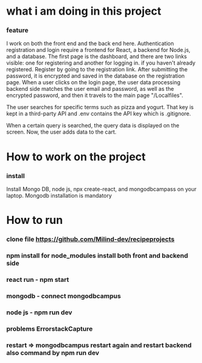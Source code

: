 # what i am doing in this project
### feature

I work on both the front end and the back end here. Authentication registration and login require a frontend for React, a backend for Node.js, and a database.
The first page is the dashboard, and there are two links visible: one for registering and another for logging in. if you haven't already registered. Register by going to the registration link.
After submitting the password, it is encrypted and saved in the database on the registration page. When a user clicks on the login page, the user data processing backend side matches the user email and password, as well as the encrypted password, and then it travels to the main page "/Localfiles".

The user searches for specific terms such as pizza and yogurt. That key is kept in a third-party API and .env contains the API key which is  .gitignore.

When a certain query is searched, the query data is displayed on the screen. Now, the user adds data to the cart.

 
# How to work on the project
### install 
Install Mongo DB, node js, npx create-react, and mongodbcampass on your laptop.
Mongodb installation is mandatory


# How to run 
### clone file https://github.com/Milind-dev/recipeprojects
### npm install for node_modules install both front and backend side
### react run - npm start
### mongodb - connect mongodbcampus
### node js -  npm run dev

### problems ErrorstackCapture
### restart =>  mongodbcampus  restart again and restart backend also command by npm run dev

